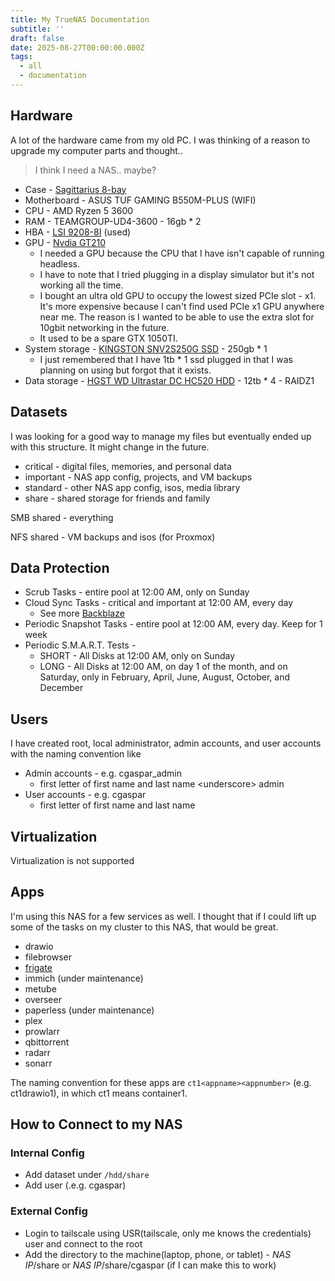 ```yaml
---
title: My TrueNAS Documentation
subtitle: ''
draft: false
date: 2025-08-27T00:00:00.000Z
tags:
  - all
  - documentation
---
```


## Hardware

A lot of the hardware came from my old PC. I was thinking of a reason to upgrade my computer parts and thought..

> I think I need a NAS.. maybe?

* Case - [Sagittarius 8-bay](https://shopee.ph/Sagittarius-Chassis-NAS-8-Discs-Hot-Plug-10-Slots-MATX-Full-Height-Sylvania-AIO-Storage-UNRAID-Household-Cloud-Personal-i.1256014764.22564629999)
* Motherboard - ASUS TUF GAMING B550M-PLUS (WIFI)
* CPU - AMD Ryzen 5 3600
* RAM - TEAMGROUP-UD4-3600 - 16gb \* 2
* HBA - [LSI 9208-8I](https://shopee.ph/LSI-9208-8I-\(-9207-8i-\)-PCI-E-3-0-HBA-FW-P20-mode-for-ZFS-FreeNAS-unRAID-i.141818198.26204769467) (used)
* GPU - [Nvdia GT210](https://shopee.ph/New-GT210-PCIE-X1-1GB-Support-PCIE-X4-X8-X16-Graphics-Slot-Video-Card-GPU-i.985604463.22938831431)
  * I needed a GPU because the CPU that I have isn't capable of running headless.
  * I have to note that I tried plugging in a display simulator but it's not working all the time.
  * I bought an ultra old GPU to occupy the lowest sized PCIe slot - x1. It's more expensive because I can't find used PCIe x1 GPU anywhere near me. The reason is I wanted to be able to use the extra slot for 10gbit networking in the future.
  * It used to be a spare GTX 1050TI.
* System storage - [KINGSTON SNV2S250G SSD](https://shopee.ph/Kingston-NV2-250GB-500GB-1TB-2TB-M.2-2280-PCIe-4.0-NVMe-SSD-SNVS2-i.21380649.17885923754) - 250gb \* 1
  * I just remembered that I have 1tb \* 1 ssd plugged in that I was planning on using but forgot that it exists.
* Data storage - [HGST WD Ultrastar DC HC520 HDD](https://shopee.ph/HGST-WD-Ultrastar-DC-HC520%EF%BC%88HUH721212ALE600-HUH721212ALE601%EF%BC%897K2-Enterprise-Hard-Drive-12TB-7200-RPM-512e-SATA-6Gb-s-256MB-Cache-i.1046168692.22775867489) - 12tb \* 4 - RAIDZ1

## Datasets

I was looking for a good way to manage my files but eventually ended up with this structure. It might change in the future.

* critical - digital files, memories, and personal data
* important - NAS app config, projects, and VM backups
* standard - other NAS app config, isos, media library
* share - shared storage for friends and family

SMB shared - everything

NFS shared - VM backups and isos (for Proxmox)

## Data Protection

* Scrub Tasks - entire pool at 12:00 AM, only on Sunday
* Cloud Sync Tasks - critical and important at 12:00 AM, every day
  * See more [Backblaze](/my-backblaze-documentation)
* Periodic Snapshot Tasks - entire pool at 12:00 AM, every day. Keep for 1 week
* Periodic S.M.A.R.T. Tests -
  * SHORT - All Disks at 12:00 AM, only on Sunday
  * LONG - All Disks at 12:00 AM, on day 1 of the month, and on Saturday, only in February, April, June, August, October, and December

## Users

I have created root, local administrator, admin accounts, and user accounts with the naming convention like

* Admin accounts - e.g. cgaspar\_admin
  * first letter of first name and last name \<underscore> admin
* User accounts - e.g. cgaspar
  * first letter of first name and last name

## Virtualization

Virtualization is not supported

## Apps

I'm using this NAS for a few services as well. I thought that if I could lift up some of the tasks on my cluster to this NAS, that would be great.

* drawio
* filebrowser
* [frigate](/homelab/my-frigate-documentation)
* immich (under maintenance)
* metube
* overseer
* paperless (under maintenance)
* plex
* prowlarr
* qbittorrent
* radarr
* sonarr

The naming convention for these apps are `ct1<appname><appnumber>` (e.g. ct1drawio1), in which ct1 means container1.

## How to Connect to my NAS

### Internal Config
* Add dataset under `/hdd/share`
* Add user (.e.g. cgaspar)

### External Config
* Login to tailscale using USR(tailscale, only me knows the credentials) user and connect to the root
* Add the directory to the machine(laptop, phone, or tablet) - *NAS IP*/share or *NAS IP*/share/cgaspar (if I can make this to work)